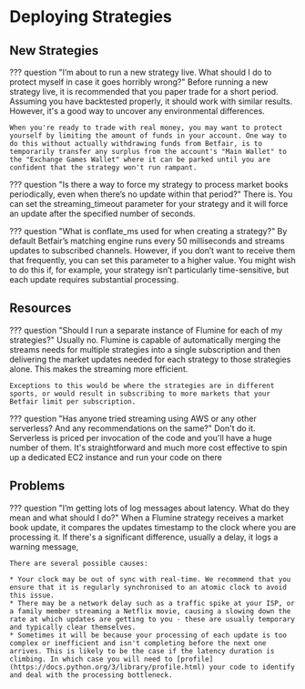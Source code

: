 # Deploying Strategies

## New Strategies
??? question "I’m about to run a new strategy live. What should I do to protect myself in case it goes horribly wrong?"
    Before running a new strategy live, it is recommended that you paper trade for a short period. Assuming you have backtested properly, it should work with similar results. However, it's a good way to uncover any environmental differences.

    When you're ready to trade with real money, you may want to protect yourself by limiting the amount of funds in your account. One way to do this without actually withdrawing funds from Betfair, is to temporarily transfer any surplus from the account's "Main Wallet" to the "Exchange Games Wallet" where it can be parked until you are confident that the strategy won't run rampant.

??? question "Is there a way to force my strategy to process market books periodically, even when there’s no update within that period?"
    There is. You can set the streaming_timeout parameter for your strategy and it will force an update after the specified number of seconds.

??? question "What is conflate_ms used for when creating a strategy?"
    By default Betfair’s matching engine runs every 50 milliseconds and streams updates to subscribed channels. However, if you don’t want to receive them that frequently, you can set this parameter to a higher value. You might wish to do this if, for example, your strategy isn’t particularly time-sensitive, but each update requires substantial processing.

## Resources
??? question "Should I run a separate instance of Flumine for each of my strategies?"
    Usually no. Flumine is capable of automatically merging the streams needs for multiple strategies into a single subscription and then delivering the market updates needed for each strategy to those strategies alone. This makes the streaming more efficient.

    Exceptions to this would be where the strategies are in different sports, or would result in subscribing to more markets that your Betfair limit per subscription.

??? question "Has anyone tried streaming using AWS or any other serverless? And any recommendations on the same?"
    Don't do it. Serverless is priced per invocation of the code and you'll have a huge number of them. It's straightforward and much more cost effective to spin up a dedicated EC2 instance and run your code on there

## Problems
??? question "I’m getting lots of log messages about latency. What do they mean and what should I do?"
    When a Flumine strategy receives a market book update, it compares the updates timestamp to the clock where you are processing it. If there's a significant difference, usually a delay, it logs a warning message,
    
    There are several possible causes:
    
    * Your clock may be out of sync with real-time. We recommend that you ensure that it is regularly synchronised to an atomic clock to avoid this issue.
    * There may be a network delay such as a traffic spike at your ISP, or a family member streaming a Netflix movie, causing a slowing down the rate at which updates are getting to you - these are usually temporary and typically clear themselves.
    * Sometimes it will be because your processing of each update is too complex or inefficient and isn't completing before the next one arrives. This is likely to be the case if the latency duration is climbing. In which case you will need to [profile](https://docs.python.org/3/library/profile.html) your code to identify and deal with the processing bottleneck.
